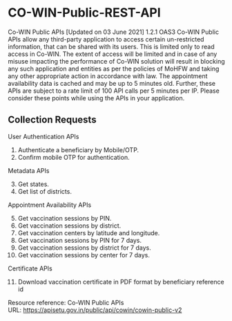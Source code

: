 # CO-WIN-Public-REST-API

Co-WIN Public APIs [Updated on 03 June 2021]
 1.2.1 OAS3
Co-WIN Public APIs allow any third-party application to access certain un-restricted information, that can be shared with its users. This is limited only to read access in Co-WIN. The extent of access will be limited and in case of any misuse impacting the performance of Co-WIN solution will result in blocking any such application and entities as per the policies of MoHFW and taking any other appropriate action in accordance with law. The appointment availability data is cached and may be up to 5 minutes old. Further, these APIs are subject to a rate limit of 100 API calls per 5 minutes per IP. Please consider these points while using the APIs in your application.

Collection Requests
-------------------------

User Authentication APIs

1. Authenticate a beneficiary by Mobile/OTP.
2. Confirm mobile OTP for authentication.

Metadata APIs

3. Get states.
4. Get list of districts.

Appointment Availability APIs

5. Get vaccination sessions by PIN.
6. Get vaccination sessions by district.
7. Get vaccination centers by latitude and longitude.
8. Get vaccination sessions by PIN for 7 days.
9. Get vaccination sessions by district for 7 days.
10. Get vaccination sessions by center for 7 days.

Certificate APIs

11. Download vaccination certificate in PDF format by beneficiary reference id

Resource reference: Co-WIN Public APIs<br>
URL: https://apisetu.gov.in/public/api/cowin/cowin-public-v2
